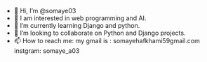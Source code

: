 - 👋 Hi, I’m @somaye03
- 👀 I am interested in web programming and AI.
- 🌱 I’m currently learning Django and python.
- 💞️ I’m looking to collaborate on Python and Django projects.
- 📫 How to reach me:
  my gmail is : somayehafkhami59gmail.com
  instgram: somaye_a03


<!---
somaye03/somaye03 is a ✨ special ✨ repository because its `README.md` (this file) appears on your GitHub profile.
You can click the Preview link to take a look at your changes.
--->
